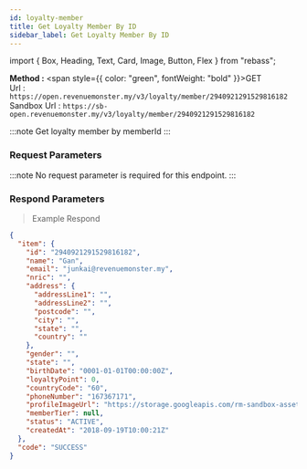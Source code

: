 ```yaml
---
id: loyalty-member
title: Get Loyalty Member By ID
sidebar_label: Get Loyalty Member By ID
---
```


import { Box, Heading, Text, Card, Image, Button, Flex } from "rebass";

**Method :** <span style={{ color: "green", fontWeight: "bold" }}>GET</span><br/>
Url : `https://open.revenuemonster.my/v3/loyalty/member/2940921291529816182`<br/>
Sandbox Url : `https://sb-open.revenuemonster.my/v3/loyalty/member/2940921291529816182`

:::note
Get loyalty member by memberId
:::

### Request Parameters

:::note
No request parameter is required for this endpoint.
:::

### Respond Parameters

> Example Respond

```json
{
  "item": {
    "id": "2940921291529816182",
    "name": "Gan",
    "email": "junkai@revenuemonster.my",
    "nric": "",
    "address": {
      "addressLine1": "",
      "addressLine2": "",
      "postcode": "",
      "city": "",
      "state": "",
      "country": ""
    },
    "gender": "",
    "state": "",
    "birthDate": "0001-01-01T00:00:00Z",
    "loyaltyPoint": 0,
    "countryCode": "60",
    "phoneNumber": "167367171",
    "profileImageUrl": "https://storage.googleapis.com/rm-sandbox-asset/img/avatar.png",
    "memberTier": null,
    "status": "ACTIVE",
    "createdAt": "2018-09-19T10:00:21Z"
  },
  "code": "SUCCESS"
}
```

